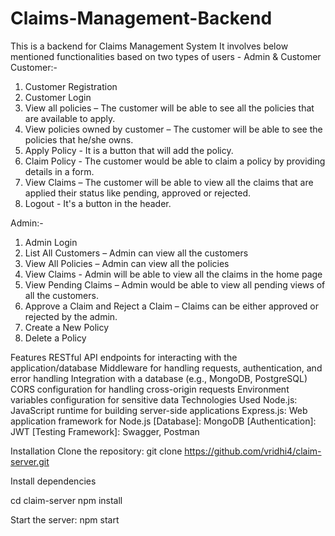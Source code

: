 # Claims-Management-Backend
This is a backend for Claims Management System 
It involves below mentioned functionalities based on two types of users - Admin & Customer
Customer:-
1. Customer Registration 
2. Customer Login 
3. View all policies – The customer will be able to see all the policies that are available to apply. 
4. View policies owned by customer – The customer will be able to see the policies that he/she owns.
5. Apply Policy - It is a button that will add the policy.
6. Claim Policy - The customer would be able to claim a policy by providing details in a form.  
7. View Claims – The customer will be able to view all the claims that are applied their status like pending, approved or rejected. 
8. Logout - It's a button in the header.
   
Admin:- 
1. Admin Login 
2. List All Customers – Admin can view all the customers 
3. View All Policies – Admin can view all the policies  
4. View Claims - Admin will be able to view all the claims in the home page  
5. View Pending Claims – Admin would be able to view all pending views of all the customers. 
6. Approve a Claim and Reject a Claim – Claims can be either approved or rejected by the admin. 
7. Create a New Policy 
8. Delete a Policy 

Features
RESTful API endpoints for interacting with the application/database
Middleware for handling requests, authentication, and error handling
Integration with a database (e.g., MongoDB, PostgreSQL)
CORS configuration for handling cross-origin requests
Environment variables configuration for sensitive data
Technologies Used
Node.js: JavaScript runtime for building server-side applications
Express.js: Web application framework for Node.js
[Database]: MongoDB
[Authentication]: JWT
[Testing Framework]: Swagger, Postman

Installation
Clone the repository:
git clone https://github.com/vridhi4/claim-server.git

Install dependencies

cd claim-server
npm install

Start the server:
npm start
 

